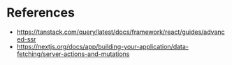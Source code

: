# References

- https://tanstack.com/query/latest/docs/framework/react/guides/advanced-ssr
- https://nextjs.org/docs/app/building-your-application/data-fetching/server-actions-and-mutations
